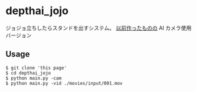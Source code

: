 # depthai_jojo
ジョジョ立ちしたらスタンドを出すシステム。
[以前作ったものの](https://www.youtube.com/watch?v=SuFs3hz-SXA) AI カメラ使用バージョン

## Usage
```
$ git clone 'this page'
$ cd depthai_jojo
$ python main.py -cam
$ python main.py -vid ./movies/input/001.mov
```
